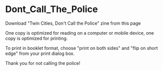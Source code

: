 # Dont_Call_The_Police
Download "Twin Cities, Don't Call the Police" zine from this page

One copy is optimized for reading on a computer or mobile device,
one copy is optimized for printing.

To print in booklet format, choose "print on both sides" and "flip on short edge" from your print dialog box.

Thank you for not calling the police!
